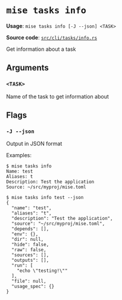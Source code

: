 # `mise tasks info`

**Usage**: `mise tasks info [-J --json] <TASK>`

**Source code**: [`src/cli/tasks/info.rs`](https://github.com/jdx/mise/blob/main/src/cli/tasks/info.rs)

Get information about a task

## Arguments

### `<TASK>`

Name of the task to get information about

## Flags

### `-J --json`

Output in JSON format

Examples:

    $ mise tasks info
    Name: test
    Aliases: t
    Description: Test the application
    Source: ~/src/myproj/mise.toml

    $ mise tasks info test --json
    {
      "name": "test",
      "aliases": "t",
      "description": "Test the application",
      "source": "~/src/myproj/mise.toml",
      "depends": [],
      "env": {},
      "dir": null,
      "hide": false,
      "raw": false,
      "sources": [],
      "outputs": [],
      "run": [
        "echo \"testing!\""
      ],
      "file": null,
      "usage_spec": {}
    }
